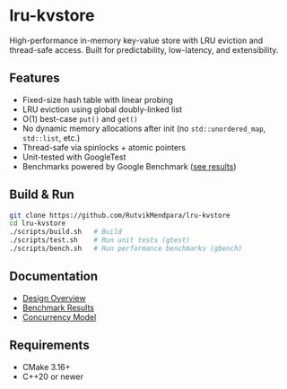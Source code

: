 # lru-kvstore
High-performance in-memory key-value store with LRU eviction and thread-safe access. Built for predictability, low-latency, and extensibility.

## Features

* Fixed-size hash table with linear probing
* LRU eviction using global doubly-linked list
* O(1) best-case `put()` and `get()`
* No dynamic memory allocations after init (no `std::unordered_map`, `std::list`, etc.)
* Thread-safe via spinlocks + atomic pointers
* Unit-tested with GoogleTest
* Benchmarks powered by Google Benchmark ([see results](docs/benchmarks.md))

## Build & Run

```bash
git clone https://github.com/RutvikMendpara/lru-kvstore
cd lru-kvstore
./scripts/build.sh   # Build
./scripts/test.sh    # Run unit tests (gtest)
./scripts/bench.sh   # Run performance benchmarks (gbench)
```

## Documentation

* [Design Overview](docs/Design.md)
* [Benchmark Results](docs/benchmarks.md)
* [Concurrency Model](docs/concurrency.md)

## Requirements

* CMake 3.16+
* C++20 or newer


